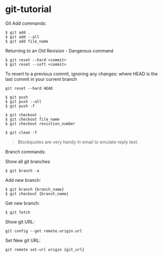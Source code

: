 # git-tutorial

Git Add commands:
```
$ git add .
$ git add --all
$ git add file_name
```

Returning to an Old Revision - Dangerous command
```
$ git reset --hard <commit>
$ git reset --soft <commit>
```

To revert to a previous commit, ignoring any changes: where HEAD is the last commit in your current branch

```
git reset --hard HEAD
```


```
$ git push
$ git push --all
$ git push -f
```

```
$ git checkout .
$ git checkout file_name
$ git checkout revistion_number
```

```
$ git clean -f
```

> Blockquotes are very handy in email to emulate reply text.

Branch commands:

Show all git branches
```
$ git branch -a
```
Add new branch:
```
$ git branch {branch_name}
$ git checkout {branch_name}
```
Get new branch:
```
$ git fetch
```

Show git URL:
```
git config --get remote.origin.url
```

Set New git URL:
```
git remote set-url origin {git_url}
```